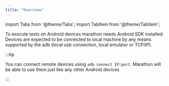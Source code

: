 ```yaml
---
title: "Overview"
---
```


import Tabs from '@theme/Tabs';
import TabItem from '@theme/TabItem';

To execute tests on Android devices marathon needs Android SDK
installed. Devices are expected to be connected to local machine by any means
supported by the adb (local usb connection, local emulator or TCP/IP).

:::tip

You can connect remote devices using `adb connect IP:port`. Marathon will be able to use them just like
any other Android devices

:::
